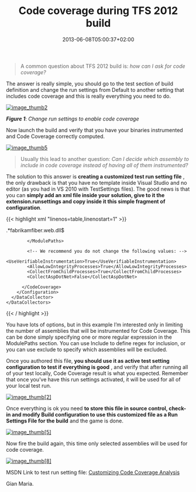 ﻿---
title: "Code coverage during TFS 2012 build"
description: ""
date: 2013-06-08T05:00:37+02:00
draft: false
tags: [Testing,TfsBuild]
categories: [Tfs]
---
> A common question about TFS 2012 build is: *how can I ask for code coverage?*

The answer is really simple, you should go to the test section of build definition and change the run settings from Default to another setting that includes code coverage and this is really everything you need to do.

[![image_thumb2](https://www.codewrecks.com/blog/wp-content/uploads/2013/06/image_thumb2_thumb.png "image_thumb2")](https://www.codewrecks.com/blog/wp-content/uploads/2013/06/image_thumb2.png)

 ***Figure 1***: *Change run settings to enable code coverage*

Now launch the build and verify that you have your binaries instrumented and Code Coverage correctly computed.

[![image_thumb5](https://www.codewrecks.com/blog/wp-content/uploads/2013/06/image_thumb5_thumb.png "image_thumb5")](https://www.codewrecks.com/blog/wp-content/uploads/2013/06/image_thumb5.png)

> Usually this lead to another question: *Can I decide which assembly to include in code coverage instead of having all of them instrumented?*

The solution to this answer is  **creating a customized test run setting file** , the only drawback is that you have no template inside Visual Studio and no editor (as you had in VS 2010 with TestSettings files). The good news is that you can  **simply add an xml file inside your solution, give to it the extension.runsettings and copy inside it this simple fragment of configuration**.

{{< highlight xml "linenos=table,linenostart=1" >}}


<?xml version="1.0" encoding="utf-8"?>
<!-- File name extension must be.runsettings -->
<RunSettings>
  <DataCollectionRunSettings>
    <DataCollectors>
      <DataCollector friendlyName="Code Coverage" uri="datacollector://Microsoft/CodeCoverage/2.0" assemblyQualifiedName="Microsoft.VisualStudio.Coverage.DynamicCoverageDataCollector, Microsoft.VisualStudio.TraceCollector, Version=11.0.0.0, Culture=neutral, PublicKeyToken=b03f5f7f11d50a3a">
        <Configuration>
          <CodeCoverage>
            <!-- Match assembly file paths: -->
            <ModulePaths>
              <Include>
                <ModulePath>.*fabrikamfiber.web.dll$</ModulePath>
              </Include>

            </ModulePaths>

            <!-- We recommend you do not change the following values: -->
            <UseVerifiableInstrumentation>True</UseVerifiableInstrumentation>
            <AllowLowIntegrityProcesses>True</AllowLowIntegrityProcesses>
            <CollectFromChildProcesses>True</CollectFromChildProcesses>
            <CollectAspDotNet>False</CollectAspDotNet>

          </CodeCoverage>
        </Configuration>
      </DataCollector>
    </DataCollectors>
  </DataCollectionRunSettings>
</RunSettings>

{{< / highlight >}}

You have lots of options, but in this example I’m interested only in limiting the number of assemblies that will be instrumented for Code Coverage. This can be done simply specifying one or more regular expression in the ModulePaths section. You can use Include to define regex for inclusion, or you can use exclude to specify which assemblies will be excluded.

Once you authored this file,  **you should use it as active test setting configuration to test if everything is good** , and verify that after running all of your test locally, Code Coverage result is what you expected. Remember that once you’ve have this run settings activated, it will be used for all of your local test run.

[![image_thumb\[2\]](https://www.codewrecks.com/blog/wp-content/uploads/2013/06/image_thumb2_thumb1.png "image_thumb[2]")](https://www.codewrecks.com/blog/wp-content/uploads/2013/06/image_thumb21.png)

Once everything is ok you need  **to store this file in source control, check-in and modify Build configuration to use this customized file as a Run Settings File for the build** and the game is done.

[![image_thumb\[5\]](https://www.codewrecks.com/blog/wp-content/uploads/2013/06/image_thumb5_thumb1.png "image_thumb[5]")](https://www.codewrecks.com/blog/wp-content/uploads/2013/06/image_thumb51.png)

Now fire the build again, this time only selected assemblies will be used for code coverage.

[![image_thumb\[8\]](https://www.codewrecks.com/blog/wp-content/uploads/2013/06/image_thumb8_thumb.png "image_thumb[8]")](https://www.codewrecks.com/blog/wp-content/uploads/2013/06/image_thumb8.png)

MSDN Link to test run setting file: [Customizing Code Coverage Analysis](http://msdn.microsoft.com/en-us/library/jj159530.aspx)

Gian Maria.
